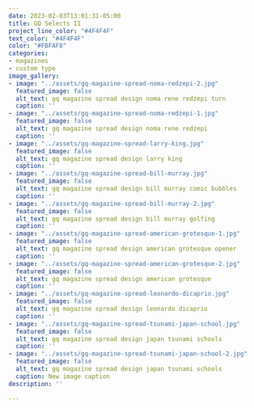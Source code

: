 ```yaml
---
date: 2023-02-03T13:01:31-05:00
title: GQ Selects II
project_line_color: "#4F4F4F"
text_color: "#4F4F4F"
color: "#FBFAF8"
categories:
- magazines
- custom type
image_gallery:
- image: "../assets/gq-magazine-spread-noma-redzepi-2.jpg"
  featured_image: false
  alt_text: gq magazine spread design noma rene redzepi turn
  caption: ''
- image: "../assets/gq-magazine-spread-noma-redzepi-1.jpg"
  featured_image: false
  alt_text: gq magazine spread design noma rene redzepi
  caption: ''
- image: "../assets/gq-magazine-spread-larry-king.jpg"
  featured_image: false
  alt_text: gq magazine spread design larry king
  caption: ''
- image: "../assets/gq-magazine-spread-bill-murray.jpg"
  featured_image: false
  alt_text: gq magazine spread design bill murray comic bubbles
  caption: ''
- image: "../assets/gq-magazine-spread-bill-murray-2.jpg"
  featured_image: false
  alt_text: gq magazine spread design bill murray golfing
  caption: ''
- image: "../assets/gq-magazine-spread-american-grotesque-1.jpg"
  featured_image: false
  alt_text: gq magazine spread design american grotesque opener
  caption: ''
- image: "../assets/gq-magazine-spread-american-grotesque-2.jpg"
  featured_image: false
  alt_text: gq magazine spread design american grotesque
  caption: ''
- image: "../assets/gq-magazine-spread-leonardo-dicaprio.jpg"
  featured_image: false
  alt_text: gq magazine spread design leonardo dicaprio
  caption: ''
- image: "../assets/gq-magazine-spread-tsunami-japan-school.jpg"
  featured_image: false
  alt_text: gq magazine spread design japan tsunami schools
  caption: ''
- image: "../assets/gq-magazine-spread-tsunami-japan-school-2.jpg"
  featured_image: false
  alt_text: gq magazine spread design japan tsunami schools
  caption: New image caption
description: ''

---
```

